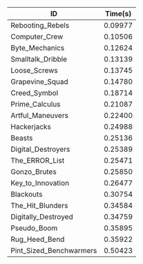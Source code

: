 |ID|Time(s)|
|-|-|
|Rebooting_Rebels|0.09977|
|Computer_Crew|0.10506|
|Byte_Mechanics|0.12624|
|Smalltalk_Dribble|0.13139|
|Loose_Screws|0.13745|
|Grapevine_Squad|0.14780|
|Creed_Symbol|0.18714|
|Prime_Calculus|0.21087|
|Artful_Maneuvers|0.22400|
|Hackerjacks|0.24988|
|Beasts|0.25136|
|Digital_Destroyers|0.25389|
|The_ERROR_List|0.25471|
|Gonzo_Brutes|0.25850|
|Key_to_Innovation|0.26477|
|Blackouts|0.30754|
|The_Hit_Blunders|0.34584|
|Digitally_Destroyed|0.34759|
|Pseudo_Boom|0.35895|
|Rug_Heed_Bend|0.35922|
|Pint_Sized_Benchwarmers|0.50423|

